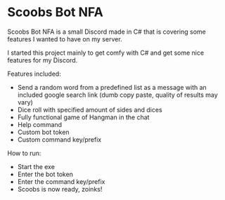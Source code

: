 # Scoobs Bot NFA

Scoobs Bot NFA is a small Discord made in C# that is covering some features I wanted to have on my server.

I started this project mainly to get comfy with C# and get some nice features for my Discord.

Features included:

- Send a random word from a predefined list as a message with an included google search link (dumb copy paste, quality of results may vary)
- Dice roll with specified amount of sides and dices
- Fully functional game of Hangman in the chat
- Help command
- Custom bot token
- Custom command key/prefix

How to run:
- Start the exe
- Enter the bot token
- Enter the command key/prefix
- Scoobs is now ready, zoinks!
